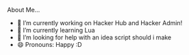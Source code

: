 About Me...
- 🔭 I’m currently working on Hacker Hub and Hacker Admin!
- 🌱 I’m currently learning Lua
- 🤔 I’m looking for help with an idea script should i make
- 😄 Pronouns: Happy :D
